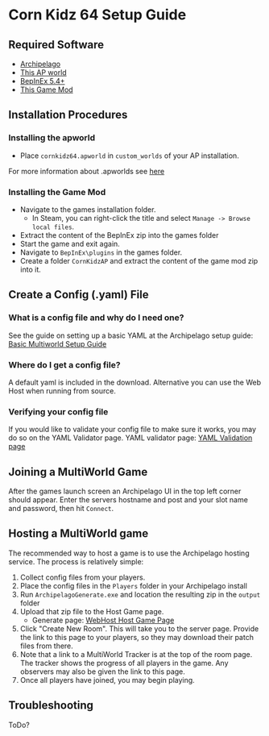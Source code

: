 # Corn Kidz 64 Setup Guide

## Required Software

- [Archipelago](https://github.com/ArchipelagoMW/Archipelago/releases)
- [This AP world](#todo)
- [BepInEx 5.4+](https://github.com/BepInEx/BepInEx/releases/tag/v5.4.23.2)
- [This Game Mod](#todo)

## Installation Procedures

### Installing the apworld

- Place ``cornkidz64.apworld`` in ``custom_worlds`` of your AP installation.

For more information about .apworlds
see [here](https://github.com/ArchipelagoMW/Archipelago/blob/main/docs/apworld%20specification.md)

### Installing the Game Mod

- Navigate to the games installation folder.
  - In Steam, you can right-click the title and select ``Manage -> Browse local files``.
- Extract the content of the BepInEx zip into the games folder
- Start the game and exit again.
- Navigate to ``BepInEx\plugins`` in the games folder.
- Create a folder ``CornKidzAP`` and extract the content of the game mod zip into it.


## Create a Config (.yaml) File

### What is a config file and why do I need one?

See the guide on setting up a basic YAML at the Archipelago setup
guide: [Basic Multiworld Setup Guide](https://archipelago.gg/tutorial/Archipelago/setup/en)

### Where do I get a config file?

A default yaml is included in the download. Alternative you can use the Web Host when running from source.

### Verifying your config file

If you would like to validate your config file to make sure it works, you may do so on the YAML Validator page. YAML
validator page: [YAML Validation page](https://archipelago.gg/mysterycheck)

## Joining a MultiWorld Game

After the games launch screen an Archipelago UI in the top left corner should appear. Enter the servers hostname and post and your slot name and password, then hit ``Connect``. 


## Hosting a MultiWorld game

The recommended way to host a game is to use the Archipelago hosting service. The process is relatively simple:

1. Collect config files from your players.
2. Place the config files in the ``Players`` folder in your Archipelago install
3. Run ``ArchipelagoGenerate.exe`` and location the resulting zip in the ``output`` folder
4. Upload that zip file to the Host Game page.
    - Generate page: [WebHost Host Game Page](https://archipelago.gg/uploads)
5. Click "Create New Room". This will take you to the server page. Provide the link to this page to your players, so
   they may download their patch files from there.
6. Note that a link to a MultiWorld Tracker is at the top of the room page. The tracker shows the progress of all
   players in the game. Any observers may also be given the link to this page.
7. Once all players have joined, you may begin playing.

## Troubleshooting

ToDo?
